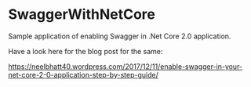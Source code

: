 # SwaggerWithNetCore

Sample application of enabling Swagger in .Net Core 2.0 application.

Have a look here for the blog post for the same:

https://neelbhatt40.wordpress.com/2017/12/11/enable-swagger-in-your-net-core-2-0-application-step-by-step-guide/
